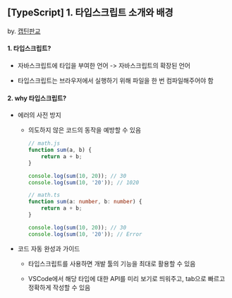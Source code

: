 ## [TypeScript] 1. 타입스크립트 소개와 배경

by.  [캡틴판교](https://joshua1988.github.io/ts/why-ts.html#%ED%83%80%EC%9E%85%EC%8A%A4%ED%81%AC%EB%A6%BD%ED%8A%B8%EB%9E%80)

#### 1. 타입스크립트?

* 자바스크립트에 타입을 부여한 언어 -> 자바스크립트의 확장된 언어

* 타입스크립트는 브라우저에서 실행하기 위해 파일을 한 번 컴파일해주어야 함

#### 2. why 타입스크립트?

* 에러의 사전 방지 
  
  * 의도하지 않은 코드의 동작을 예방할 수 있음
    
    ```javascript
    // math.js
    function sum(a, b) {
        return a + b;
    }
    
    console.log(sum(10, 20)); // 30
    console.log(sum(10, '20')); // 1020
    ```
    
    ```typescript
    // math.ts
    function sum(a: number, b: number) {
        return a + b;
    }
    
    console.log(sum(10, 20)); // 30
    console.log(sum(10, '20')); // Error
    ```

* 코드 자동 완성과 가이드
  
  * 타입스크립트를 사용하면 개발 툴의 기능을 최대로 활용할 수 있음
  
  * VSCode에서 해당 타입에 대한 API를 미리 보기로 띄워주고, tab으로 빠르고 정확하게 작성할 수 있음
